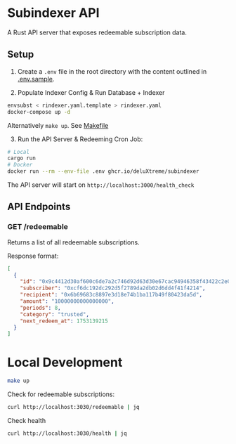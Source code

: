 # Subindexer API

A Rust API server that exposes redeemable subscription data.

## Setup

1. Create a `.env` file in the root directory with the content outlined in [.env.sample](./.env.sample).

2. Populate Indexer Config & Run Database + Indexer

```bash
envsubst < rindexer.yaml.template > rindexer.yaml
docker-compose up -d
```

Alternatively `make up`. See [Makefile](./.Makefile)

3. Run the API Server & Redeeming Cron Job:

```bash
# Local
cargo run
# Docker
docker run --rm --env-file .env ghcr.io/deluXtreme/subindexer
```

The API server will start on `http://localhost:3000/health_check`

## API Endpoints

### GET /redeemable
Returns a list of all redeemable subscriptions.

Response format:
```json
[
  {
    "id": "0x9c4412d30af600c6de7a2c746d92d63d30e67cac94946358f43422c2e08d067d",
    "subscriber": "0xcf6dc192dc292d5f2789da2db02d6dd4f41f4214",
    "recipient": "0x6b69683c8897e3d18e74b1ba117b49f80423da5d",
    "amount": "10000000000000000",
    "periods": 8,
    "category": "trusted",
    "next_redeem_at": 1753139215
  }
]
```

# Local Development

```sh
make up
```

Check for redeemable subscriptions:
```sh
curl http://localhost:3030/redeemable | jq
```

Check health
```sh
curl http://localhost:3030/health | jq
```
